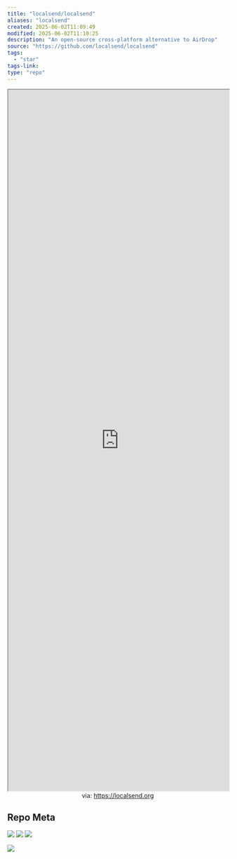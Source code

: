 ```yaml
---
title: "localsend/localsend"
aliases: "localsend"
created: 2025-06-02T11:09:49
modified: 2025-06-02T11:10:25
description: "An open-source cross-platform alternative to AirDrop"
source: "https://github.com/localsend/localsend"
tags:
  - "star"
tags-link:
type: "repo"
---
```


<iframe src='https://localsend.org' style='height:40vh;width:100%' class='iframe-radius' allow='fullscreen'></iframe>
<center>via: <a href='https://localsend.org' target='_blank' class='external-link'>https://localsend.org</a></center>

## Repo Meta

![](https://img.shields.io/github/stars/localsend/localsend?style=for-the-badge&label=stars) ![](https://img.shields.io/github/repo-size/localsend/localsend?style=for-the-badge&label=size) ![](https://img.shields.io/github/created-at/localsend/localsend?style=for-the-badge&label=since)

[![](https://github-readme-stats.vercel.app/api/pin/?username=localsend&repo=localsend&bg_color=00000000)](https://github.com/localsend/localsend)
